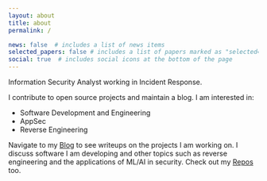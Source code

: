 ```yaml
---
layout: about
title: about
permalink: /

news: false  # includes a list of news items
selected_papers: false # includes a list of papers marked as "selected={true}"
social: true  # includes social icons at the bottom of the page
---
```


Information Security Analyst working in Incident Response.

I contribute to open source projects and maintain a blog. 
I am interested in:
- Software Development and Engineering
- AppSec
- Reverse Engineering

Navigate to my [Blog](/blog) to see writeups on the projects I am working on. I discuss software I am developing and other topics such as reverse engineering and the applications of ML/AI in security. Check out my [Repos](/repositories) too.
